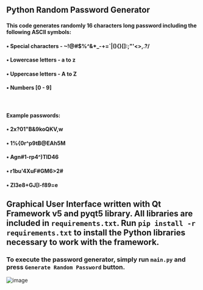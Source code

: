 ## Python Random Password Generator

#### This code generates randomly 16 characters long password including the following ASCII symbols:
  #### • Special characters - ~!@#$%^&*_-+=\`|\(){}[]:;"'<>,.?/
  #### • Lowercase letters - a to z
  #### • Uppercase letters - A to Z
  #### • Numbers [0 - 9]


 &nbsp; 

#### Example passwords:
#### • 2x?01"B&9koQKV,w
#### • 1%{0r^p9tB@EAh5M
#### • Agn#1-rp4^)TID46
#### • r1bu'4XuF#GM6>2#
#### • Zl3e8+GJ[I-f89=e

## Graphical User Interface written with Qt Framework v5 and pyqt5 library. All libraries are included in `requirements.txt`. Run `pip install -r requirements.txt` to install the Python libraries necessary to work with the framework.

### To execute the password generator, simply run `main.py` and press `Generate Random Password` button. 

![image](https://user-images.githubusercontent.com/86146020/230929199-e880506d-1e2b-4c58-b8e6-0bcc701b756e.png)
